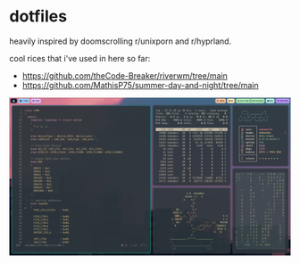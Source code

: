 # dotfiles

heavily inspired by doomscrolling r/unixporn and r/hyprland.

cool rices that i've used in here so far:

* https://github.com/theCode-Breaker/riverwm/tree/main
* https://github.com/MathisP75/summer-day-and-night/tree/main

![Screenshot of Arch + Hyprland](/images/desktop.png)

